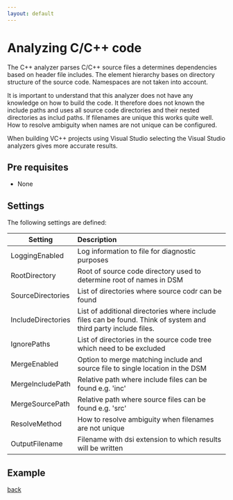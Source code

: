 ```yaml
---
layout: default
---
```


# Analyzing C/C++ code
The C++ analyzer parses C/C++ source files a determines dependencies based on header file includes.
The element hierarchy bases on directory structure of the source code. Namespaces are not taken into account.

It is important to understand that this analyzer does not have any knowledge on how to build the code. 
It therefore does not known the include paths and uses all source code directories and their nested directories as includ paths.
If filenames are unique this works quite well. How to resolve ambiguity when names are not unique can be configured.

When building VC++ projects using Visual Studio selecting the Visual Studio analyzers gives more accurate results.

## Pre requisites
* None

## Settings

The following settings are defined:

| Setting                 | Description                                                                    | 
| ------------------------|:-------------------------------------------------------------------------------|
| LoggingEnabled          | Log information to file for diagnostic purposes                                |
| RootDirectory           | Root of source code directory used to determine root of names in DSM           |
| SourceDirectories       | List of directories where source codr can be found                             |
| IncludeDirectories      | List of additional directories where include files can be found. Think of system and third party include files. |
| IgnorePaths             | List of directories in the source code tree which need to be excluded          |
| MergeEnabled            | Option to merge matching include and source file to single location in the DSM |
| MergeIncludePath        | Relative path where include files can be found e.g. 'inc'                      |
| MergeSourcePath         | Relative path where source files can be found e.g. 'src'                       |
| ResolveMethod           | How to resolve ambiguity when filenames are not unique                         |
| OutputFilename          | Filename with dsi extension to which results will be written                   |     

## Example

[back](user_guide)
